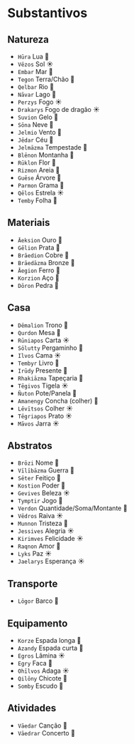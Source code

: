 # Substantivos

## Natureza

-   `Hūra` Lua 🌙
-   `Vēzos` Sol ☀️
-   `Embar` Mar 🌊
-   `Tegon` Terra/Chão 🌱
-   `Qelbar` Rio 🌊
-   `Nāvar` Lago 🌊
-   `Perzys` Fogo ☀️
-   `Drakarys` Fogo de dragão ☀️
-   `Suvion` Gelo 🌱
-   `Sōna` Neve 🌙
-   `Jelmio` Vento 🌙
-   `Jēdar` Céu 🌊
-   `Jelmāzma` Tempestade 🌙
-   `Blēnon` Montanha 🌱
-   `Rūklon` Flor 🌱
-   `Rizmon` Areia 🌱
-   `Guēse` Árvore 🌙
-   `Parmon` Grama 🌱
-   `Qēlos` Estrela ☀️
-   `Temby` Folha 🌙

## Materiais

-   `Āeksion` Ouro 🌱
-   `Gēlion` Prata 🌱
-   `Brāedion` Cobre 🌱
-   `Brāedāzma` Bronze 🌙
-   `Āegion` Ferro 🌱
-   `Korzion` Aço 🌱
-   `Dōron` Pedra 🌱

## Casa

-   `Dēmalion` Trono 🌱
-   `Qurdon` Mesa 🌱
-   `Rūniapos` Carta ☀️
-   `Sōlutty` Pergaminho 🌙
-   `Ilvos` Cama ☀️
-   `Tembyr` Livro 🌙
-   `Irūdy` Presente 🌙
-   `Rhakiāzma` Tapeçaria 🌙
-   `Tēgivos` Tigela ☀️
-   `Ñuton` Pote/Panela 🌱
-   `Amanengy` Concha (colher) 🌙
-   `Lēvītsos` Colher ☀️
-   `Tēgriapos` Prato ☀️
-   `Māvos` Jarra ☀️

## Abstratos

-   `Brōzi` Nome 🌙
-   `Vīlībāzma` Guerra 🌙
-   `Sēter` Feitiço 🌊
-   `Kostion` Poder 🌱
-   `Gevives` Beleza ☀️
-   `Tymptir` Jogo 🌊
-   `Verdon` Quantidade/Soma/Montante 🌱
-   `Vēdros` Raiva ☀️
-   `Munnon` Tristeza 🌱
-   `Jessives` Alegria ☀️
-   `Kirimves` Felicidade ☀️
-   `Raqnon` Amor 🌱
-   `Lyks` Paz ☀️
-   `Jaelarys` Esperança ☀️

## Transporte

-   `Lōgor` Barco 🌊

## Equipamento

-   `Korze` Espada longa 🌙
-   `Azandy` Espada curta 🌙
-   `Egros` Lâmina ☀️
-   `Egry` Faca 🌙
-   `Ohīlvos` Adaga ☀️
-   `Qilōny` Chicote 🌙
-   `Somby` Escudo 🌙

## Atividades

-   `Vāedar` Canção 🌊
-   `Vāedrar` Concerto 🌊
